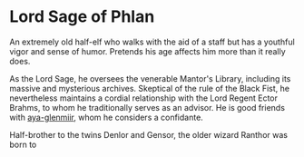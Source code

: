 # Lord Sage of Phlan

An extremely old half-elf who walks with the aid of a staff but has a youthful vigor and sense of humor. Pretends his age affects him more than it really does.

As the Lord Sage, he oversees the venerable Mantor's Library, including its massive and mysterious archives. Skeptical of the rule of the Black Fist, he nevertheless maintains a cordial relationship with the Lord Regent Ector Brahms, to whom he traditionally serves as an advisor. He is good friends with [aya-glenmiir](aya-glenmiir.md), whom he considers a confidante.

Half-brother to the twins Denlor and Gensor,  the older wizard Ranthor was born to 